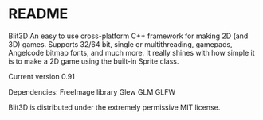 # README #
Blit3D
An easy to use cross-platform C++ framework for making 2D (and 3D) games.
Supports 32/64 bit, single or multithreading, gamepads, Angelcode bitmap fonts, and much more. 
It really shines with how simple it is to make a 2D game using the built-in Sprite class.

Current version 0.91

Dependencies:
FreeImage library
Glew
GLM
GLFW

Blit3D is distributed under the extremely permissive MIT license.
